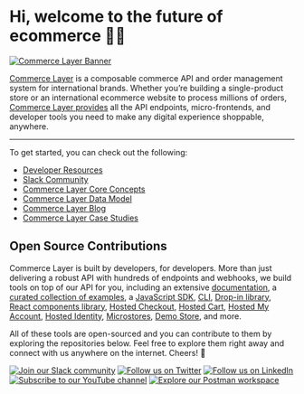 # Hi, welcome to the future of ecommerce 👋🏾

[![Commerce Layer Banner](https://data.commercelayer.app/assets/images/banners/violet-half.jpg)](https://commercelayer.io/why)

[Commerce Layer](https://commercelayer.io) is a composable commerce API and order management system for international brands. Whether you’re building a single-product store or an international ecommerce website to process millions of orders, [Commerce Layer provides](https://commercelayer.io/features) all the API endpoints, micro-frontends, and developer tools you need to make any digital experience shoppable, anywhere.

---

To get started, you can check out the following:

- [Developer Resources](https://commercelayer.io/developers)
- [Slack Community](https://slack.commercelayer.app)
- [Commerce Layer Core Concepts](https://commercelayer.io/docs/core-concepts)
- [Commerce Layer Data Model](https://commercelayer.io/docs/data-model)
- [Commerce Layer Blog](https://commercelayer.io/blog)
- [Commerce Layer Case Studies](https://commercelayer.io/customers)

## Open Source Contributions

Commerce Layer is built by developers, for developers. More than just delivering a robust API with hundreds of endpoints and webhooks, we build tools on top of our API for you, including an extensive [documentation](https://docs.commercelayer.io), a [curated collection of examples](https://github.com/commercelayer/examples), a [JavaScript SDK](https://github.com/commercelayer/commercelayer-sdk), [CLI](https://github.com/commercelayer/commercelayer-cli), [Drop-in library](https://github.com/commercelayer/drop-in.js), [React components library](https://github.com/commercelayer/commercelayer-react-components), [Hosted Checkout](https://github.com/commercelayer/commercelayer-react-checkout), [Hosted Cart](https://github.com/commercelayer/commercelayer-cart), [Hosted My Account](https://github.com/commercelayer/commercelayer-my-account), [Hosted Identity](https://github.com/commercelayer/mfe-identity), [Microstores](https://github.com/commercelayer/commercelayer-microstore), [Demo Store](https://github.com/commercelayer/demo-store), and more.

All of these tools are open-sourced and you can contribute to them by exploring the repositories below. Feel free to explore them right away and connect with us anywhere on the internet. Cheers! 🖤

[![Join our Slack community](https://img.shields.io/badge/Slack-666EFF?style=for-the-badge&logo=slack&logoColor=white)](https://slack.commercelayer.app)
[![Follow us on Twitter](https://img.shields.io/badge/Twitter-666EFF?style=for-the-badge&logo=twitter&logoColor=white)](https://twitter.com/commercelayer)
[![Follow us on LinkedIn](https://img.shields.io/badge/LinkedIn-666EFF?style=for-the-badge&logo=linkedin&logoColor=white)](https://linkedin.com/company/commerce-layer)
[![Subscribe to our YouTube channel](https://img.shields.io/badge/YouTube-666EFF?style=for-the-badge&logo=youtube&logoColor=white)](https://youtube.com/channel/UC42fupHoir5_E8jQfBY2EOA)
[![Explore our Postman workspace](https://img.shields.io/badge/Postman-666EFF?style=for-the-badge&logo=postman&logoColor=white)](https://postman.com/commercelayer)

